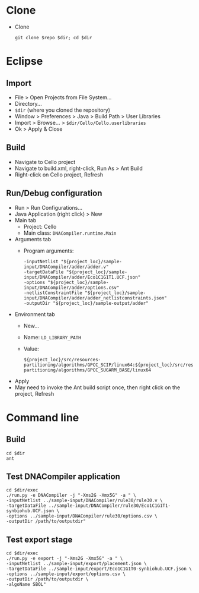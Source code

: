 # Clone

- Clone

      git clone $repo $dir; cd $dir

# Eclipse

## Import

- File > Open Projects from File System...
- Directory...
- `$dir` (where you cloned the repository)
- Window > Preferences > Java > Build Path > User Libraries
- Import > Browse... > `$dir/Cello/Cello.userlibraries`
- Ok > Apply & Close

## Build

- Navigate to Cello project
- Navigate to build.xml, right-click, Run As > Ant Build
- Right-click on Cello project, Refresh

## Run/Debug configuration

- Run > Run Configurations...
- Java Application (right click) > New
- Main tab
    - Project: Cello
    - Main class: `DNACompiler.runtime.Main`
- Arguments tab
    - Program arguments:

          -inputNetlist "${project_loc}/sample-input/DNACompiler/adder/adder.v"
          -targetDataFile "${project_loc}/sample-input/DNACompiler/adder/Eco1C1G1T1.UCF.json"
          -options "${project_loc}/sample-input/DNACompiler/adder/options.csv"
          -netlistConstraintFile "${project_loc}/sample-input/DNACompiler/adder/adder_netlistconstraints.json"
          -outputDir "${project_loc}/sample-output/adder"
- Environment tab
    - New...
    - Name: `LD_LIBRARY_PATH`
    - Value:

          ${project_loc}/src/resources-partitioning/algorithms/GPCC_SCIP/linux64:${project_loc}/src/resources-partitioning/algorithms/GPCC_SUGARM_BASE/linux64

- Apply
- May need to invoke the Ant build script once, then right click on the project, Refresh

# Command line

## Build

    cd $dir
    ant

## Test DNACompiler application

    cd $dir/exec
    ./run.py -e DNACompiler -j "-Xms2G -Xmx5G" -a " \
    -inputNetlist ../sample-input/DNACompiler/rule30/rule30.v \
    -targetDataFile ../sample-input/DNACompiler/rule30/Eco1C1G1T1-synbiohub.UCF.json \
    -options ../sample-input/DNACompiler/rule30/options.csv \
    -outputDir /path/to/outputdir"

## Test export stage

    cd $dir/exec
    ./run.py -e export -j "-Xms2G -Xmx5G" -a " \
    -inputNetlist ../sample-input/export/placement.json \
    -targetDataFile ../sample-input/export/Eco1C1G1T0-synbiohub.UCF.json \
    -options ../sample-input/export/options.csv \
    -outputDir /path/to/outputdir \
    -algoName SBOL"

